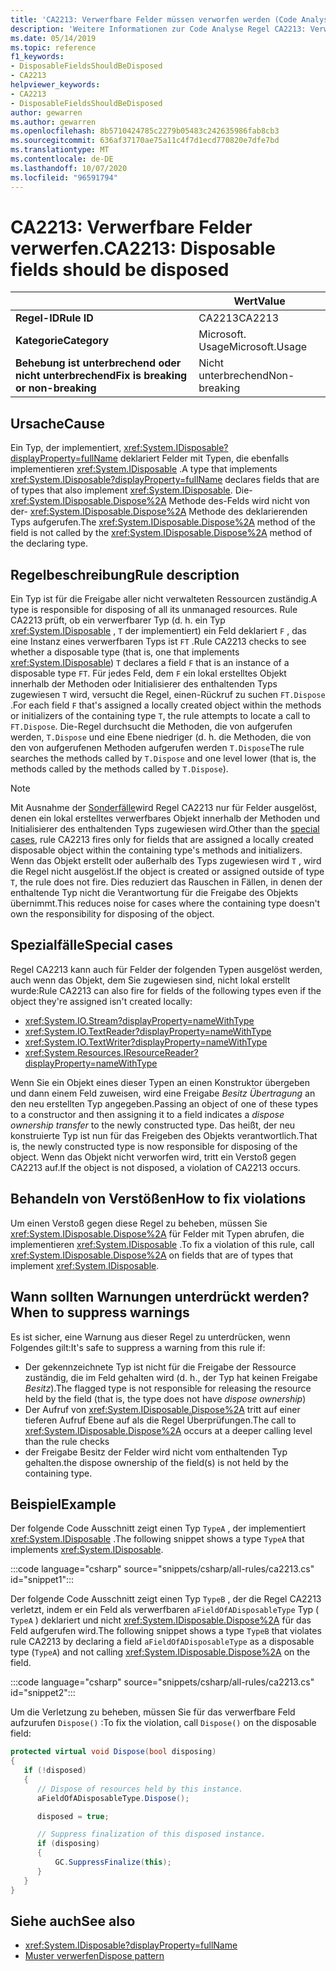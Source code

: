 ```yaml
---
title: 'CA2213: Verwerfbare Felder müssen verworfen werden (Code Analyse)'
description: 'Weitere Informationen zur Code Analyse Regel CA2213: Verwerfbare Felder müssen verworfen werden'
ms.date: 05/14/2019
ms.topic: reference
f1_keywords:
- DisposableFieldsShouldBeDisposed
- CA2213
helpviewer_keywords:
- CA2213
- DisposableFieldsShouldBeDisposed
author: gewarren
ms.author: gewarren
ms.openlocfilehash: 8b5710424785c2279b05483c242635986fab8cb3
ms.sourcegitcommit: 636af37170ae75a11c4f7d1ecd770820e7dfe7bd
ms.translationtype: MT
ms.contentlocale: de-DE
ms.lasthandoff: 10/07/2020
ms.locfileid: "96591794"
---
```

# <a name="ca2213-disposable-fields-should-be-disposed"></a><span data-ttu-id="53396-103">CA2213: Verwerfbare Felder verwerfen.</span><span class="sxs-lookup"><span data-stu-id="53396-103">CA2213: Disposable fields should be disposed</span></span>

| | <span data-ttu-id="53396-104">Wert</span><span class="sxs-lookup"><span data-stu-id="53396-104">Value</span></span> |
|-|-|
| <span data-ttu-id="53396-105">**Regel-ID**</span><span class="sxs-lookup"><span data-stu-id="53396-105">**Rule ID**</span></span> |<span data-ttu-id="53396-106">CA2213</span><span class="sxs-lookup"><span data-stu-id="53396-106">CA2213</span></span>|
| <span data-ttu-id="53396-107">**Kategorie**</span><span class="sxs-lookup"><span data-stu-id="53396-107">**Category**</span></span> |<span data-ttu-id="53396-108">Microsoft. Usage</span><span class="sxs-lookup"><span data-stu-id="53396-108">Microsoft.Usage</span></span>|
| <span data-ttu-id="53396-109">**Behebung ist unterbrechend oder nicht unterbrechend**</span><span class="sxs-lookup"><span data-stu-id="53396-109">**Fix is breaking or non-breaking**</span></span> |<span data-ttu-id="53396-110">Nicht unterbrechend</span><span class="sxs-lookup"><span data-stu-id="53396-110">Non-breaking</span></span>|

## <a name="cause"></a><span data-ttu-id="53396-111">Ursache</span><span class="sxs-lookup"><span data-stu-id="53396-111">Cause</span></span>

<span data-ttu-id="53396-112">Ein Typ, der implementiert, <xref:System.IDisposable?displayProperty=fullName> deklariert Felder mit Typen, die ebenfalls implementieren <xref:System.IDisposable> .</span><span class="sxs-lookup"><span data-stu-id="53396-112">A type that implements <xref:System.IDisposable?displayProperty=fullName> declares fields that are of types that also implement <xref:System.IDisposable>.</span></span> <span data-ttu-id="53396-113">Die- <xref:System.IDisposable.Dispose%2A> Methode des-Felds wird nicht von der- <xref:System.IDisposable.Dispose%2A> Methode des deklarierenden Typs aufgerufen.</span><span class="sxs-lookup"><span data-stu-id="53396-113">The <xref:System.IDisposable.Dispose%2A> method of the field is not called by the <xref:System.IDisposable.Dispose%2A> method of the declaring type.</span></span>

## <a name="rule-description"></a><span data-ttu-id="53396-114">Regelbeschreibung</span><span class="sxs-lookup"><span data-stu-id="53396-114">Rule description</span></span>

<span data-ttu-id="53396-115">Ein Typ ist für die Freigabe aller nicht verwalteten Ressourcen zuständig.</span><span class="sxs-lookup"><span data-stu-id="53396-115">A type is responsible for disposing of all its unmanaged resources.</span></span> <span data-ttu-id="53396-116">Rule CA2213 prüft, ob ein verwerfbarer Typ (d. h. ein Typ <xref:System.IDisposable> , `T` der implementiert) ein Feld deklariert `F` , das eine Instanz eines verwerfbaren Typs ist `FT` .</span><span class="sxs-lookup"><span data-stu-id="53396-116">Rule CA2213 checks to see whether a disposable type (that is, one that implements <xref:System.IDisposable>) `T` declares a field `F` that is an instance of a disposable type `FT`.</span></span> <span data-ttu-id="53396-117">Für jedes Feld, dem `F` ein lokal erstelltes Objekt innerhalb der Methoden oder Initialisierer des enthaltenden Typs zugewiesen `T` wird, versucht die Regel, einen-Rückruf zu suchen `FT.Dispose` .</span><span class="sxs-lookup"><span data-stu-id="53396-117">For each field `F` that's assigned a locally created object within the methods or initializers of the containing type `T`, the rule attempts to locate a call to `FT.Dispose`.</span></span> <span data-ttu-id="53396-118">Die-Regel durchsucht die Methoden, die von aufgerufen werden, `T.Dispose` und eine Ebene niedriger (d. h. die Methoden, die von den von aufgerufenen Methoden aufgerufen werden `T.Dispose`</span><span class="sxs-lookup"><span data-stu-id="53396-118">The rule searches the methods called by `T.Dispose` and one level lower (that is, the methods called by the methods called by `T.Dispose`).</span></span>

> [!NOTE]
> <span data-ttu-id="53396-119">Mit Ausnahme der [Sonderfälle](#special-cases)wird Regel CA2213 nur für Felder ausgelöst, denen ein lokal erstelltes verwerfbares Objekt innerhalb der Methoden und Initialisierer des enthaltenden Typs zugewiesen wird.</span><span class="sxs-lookup"><span data-stu-id="53396-119">Other than the [special cases](#special-cases), rule CA2213 fires only for fields that are assigned a locally created disposable object within the containing type's methods and initializers.</span></span> <span data-ttu-id="53396-120">Wenn das Objekt erstellt oder außerhalb des Typs zugewiesen wird `T` , wird die Regel nicht ausgelöst.</span><span class="sxs-lookup"><span data-stu-id="53396-120">If the object is created or assigned outside of type `T`, the rule does not fire.</span></span> <span data-ttu-id="53396-121">Dies reduziert das Rauschen in Fällen, in denen der enthaltende Typ nicht die Verantwortung für die Freigabe des Objekts übernimmt.</span><span class="sxs-lookup"><span data-stu-id="53396-121">This reduces noise for cases where the containing type doesn't own the responsibility for disposing of the object.</span></span>

## <a name="special-cases"></a><span data-ttu-id="53396-122">Spezialfälle</span><span class="sxs-lookup"><span data-stu-id="53396-122">Special cases</span></span>

<span data-ttu-id="53396-123">Regel CA2213 kann auch für Felder der folgenden Typen ausgelöst werden, auch wenn das Objekt, dem Sie zugewiesen sind, nicht lokal erstellt wurde:</span><span class="sxs-lookup"><span data-stu-id="53396-123">Rule CA2213 can also fire for fields of the following types even if the object they're assigned isn't created locally:</span></span>

- <xref:System.IO.Stream?displayProperty=nameWithType>
- <xref:System.IO.TextReader?displayProperty=nameWithType>
- <xref:System.IO.TextWriter?displayProperty=nameWithType>
- <xref:System.Resources.IResourceReader?displayProperty=nameWithType>

<span data-ttu-id="53396-124">Wenn Sie ein Objekt eines dieser Typen an einen Konstruktor übergeben und dann einem Feld zuweisen, wird eine Freigabe *Besitz Übertragung* an den neu erstellten Typ angegeben.</span><span class="sxs-lookup"><span data-stu-id="53396-124">Passing an object of one of these types to a constructor and then assigning it to a field indicates a *dispose ownership transfer* to the newly constructed type.</span></span> <span data-ttu-id="53396-125">Das heißt, der neu konstruierte Typ ist nun für das Freigeben des Objekts verantwortlich.</span><span class="sxs-lookup"><span data-stu-id="53396-125">That is, the newly constructed type is now responsible for disposing of the object.</span></span> <span data-ttu-id="53396-126">Wenn das Objekt nicht verworfen wird, tritt ein Verstoß gegen CA2213 auf.</span><span class="sxs-lookup"><span data-stu-id="53396-126">If the object is not disposed, a violation of CA2213 occurs.</span></span>

## <a name="how-to-fix-violations"></a><span data-ttu-id="53396-127">Behandeln von Verstößen</span><span class="sxs-lookup"><span data-stu-id="53396-127">How to fix violations</span></span>

<span data-ttu-id="53396-128">Um einen Verstoß gegen diese Regel zu beheben, müssen Sie <xref:System.IDisposable.Dispose%2A> für Felder mit Typen abrufen, die implementieren <xref:System.IDisposable> .</span><span class="sxs-lookup"><span data-stu-id="53396-128">To fix a violation of this rule, call <xref:System.IDisposable.Dispose%2A> on fields that are of types that implement <xref:System.IDisposable>.</span></span>

## <a name="when-to-suppress-warnings"></a><span data-ttu-id="53396-129">Wann sollten Warnungen unterdrückt werden?</span><span class="sxs-lookup"><span data-stu-id="53396-129">When to suppress warnings</span></span>

<span data-ttu-id="53396-130">Es ist sicher, eine Warnung aus dieser Regel zu unterdrücken, wenn Folgendes gilt:</span><span class="sxs-lookup"><span data-stu-id="53396-130">It's safe to suppress a warning from this rule if:</span></span>

- <span data-ttu-id="53396-131">Der gekennzeichnete Typ ist nicht für die Freigabe der Ressource zuständig, die im Feld gehalten wird (d. h., der Typ hat keinen Freigabe *Besitz*).</span><span class="sxs-lookup"><span data-stu-id="53396-131">The flagged type is not responsible for releasing the resource held by the field (that is, the type does not have *dispose ownership*)</span></span>
- <span data-ttu-id="53396-132">Der Aufruf von <xref:System.IDisposable.Dispose%2A> tritt auf einer tieferen Aufruf Ebene auf als die Regel Überprüfungen.</span><span class="sxs-lookup"><span data-stu-id="53396-132">The call to <xref:System.IDisposable.Dispose%2A> occurs at a deeper calling level than the rule checks</span></span>
- <span data-ttu-id="53396-133">der Freigabe Besitz der Felder wird nicht vom enthaltenden Typ gehalten.</span><span class="sxs-lookup"><span data-stu-id="53396-133">the dispose ownership of the field(s) is not held by the containing type.</span></span>

## <a name="example"></a><span data-ttu-id="53396-134">Beispiel</span><span class="sxs-lookup"><span data-stu-id="53396-134">Example</span></span>

<span data-ttu-id="53396-135">Der folgende Code Ausschnitt zeigt einen Typ `TypeA` , der implementiert <xref:System.IDisposable> .</span><span class="sxs-lookup"><span data-stu-id="53396-135">The following snippet shows a type `TypeA` that implements <xref:System.IDisposable>.</span></span>

:::code language="csharp" source="snippets/csharp/all-rules/ca2213.cs" id="snippet1":::

<span data-ttu-id="53396-136">Der folgende Code Ausschnitt zeigt einen Typ `TypeB` , der die Regel CA2213 verletzt, indem er ein Feld als verwerfbaren `aFieldOfADisposableType` Typ ( `TypeA` ) deklariert und nicht <xref:System.IDisposable.Dispose%2A> für das Feld aufgerufen wird.</span><span class="sxs-lookup"><span data-stu-id="53396-136">The following snippet shows a type `TypeB` that violates rule CA2213 by declaring a field `aFieldOfADisposableType` as a disposable type (`TypeA`) and not calling <xref:System.IDisposable.Dispose%2A> on the field.</span></span>

:::code language="csharp" source="snippets/csharp/all-rules/ca2213.cs" id="snippet2":::

<span data-ttu-id="53396-137">Um die Verletzung zu beheben, müssen Sie für das verwerfbare Feld aufzurufen `Dispose()` :</span><span class="sxs-lookup"><span data-stu-id="53396-137">To fix the violation, call `Dispose()` on the disposable field:</span></span>

```csharp
protected virtual void Dispose(bool disposing)
{
   if (!disposed)
   {
      // Dispose of resources held by this instance.
      aFieldOfADisposableType.Dispose();

      disposed = true;

      // Suppress finalization of this disposed instance.
      if (disposing)
      {
          GC.SuppressFinalize(this);
      }
   }
}
```

## <a name="see-also"></a><span data-ttu-id="53396-138">Siehe auch</span><span class="sxs-lookup"><span data-stu-id="53396-138">See also</span></span>

- <xref:System.IDisposable?displayProperty=fullName>
- [<span data-ttu-id="53396-139">Muster verwerfen</span><span class="sxs-lookup"><span data-stu-id="53396-139">Dispose pattern</span></span>](../../../standard/garbage-collection/implementing-dispose.md)
